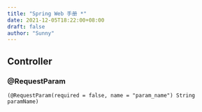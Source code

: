 ```yaml
---
title: "Spring Web 手册 *"
date: 2021-12-05T18:22:00+08:00
draft: false
author: "Sunny"
---
```


## Controller

### @RequestParam

```
(@RequestParam(required = false, name = "param_name") String paramName)
```

